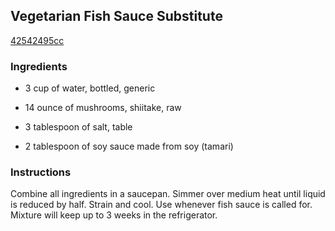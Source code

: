 ## Vegetarian Fish Sauce Substitute

[42542495cc](http://www.food.com/recipe/vegetarian-fish-sauce-substitute-499905)

### Ingredients

 - 3 cup of water, bottled, generic

 - 14 ounce of mushrooms, shiitake, raw

 - 3 tablespoon of salt, table

 - 2 tablespoon of soy sauce made from soy (tamari)

### Instructions

Combine all ingredients in a saucepan. Simmer over medium heat until liquid is reduced by half. Strain and cool. Use whenever fish sauce is called for. Mixture will keep up to 3 weeks in the refrigerator.